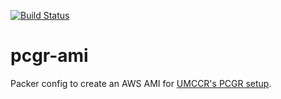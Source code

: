 [![Build Status](https://travis-ci.org/umccr/pcgr-ami.svg?branch=master)](https://travis-ci.org/umccr/pcgr-ami)

# pcgr-ami
Packer config to create an AWS AMI for [UMCCR's PCGR setup](https://github.com/umccr/pcgr-deploy).
